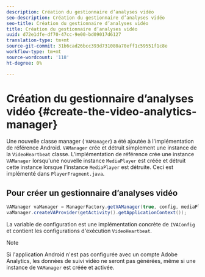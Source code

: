 ```yaml
---
description: Création du gestionnaire d’analyses vidéo
seo-description: Création du gestionnaire d’analyses vidéo
seo-title: Création du gestionnaire d’analyses vidéo
title: Création du gestionnaire d’analyses vidéo
uuid: d72e1dfe-df70-47cc-9e00-bd09017d6127
translation-type: tm+mt
source-git-commit: 31b6cad26bcc393d731080a70eff1c59551f1c8e
workflow-type: tm+mt
source-wordcount: '118'
ht-degree: 0%

---
```



# Création du gestionnaire d’analyses vidéo {#create-the-video-analytics-manager}

Une nouvelle classe manager ( `VAManager`) a été ajoutée à l&#39;implémentation de référence Android. `VAManager` crée et détruit simplement une instance de la  `VideoHeartbeat` classe. L&#39;implémentation de référence crée une instance `VAManager` lorsqu&#39;une nouvelle instance `MediaPlayer` est créée et détruit cette instance lorsque l&#39;instance `MediaPlayer` est détruite. Ceci est implémenté dans `PlayerFragment.java`.

## Pour créer un gestionnaire d’analyses vidéo

```java
VAManager vaManager = ManagerFactory.getVAManager(true, config, mediaPlayer);  
vaManager.createVAProvider(getActivity().getApplicationContext()); 
```

La variable de configuration est une implémentation concrète de `IVAConfig` et contient les configurations d&#39;exécution `VideoHeartbeat`.

>[!NOTE]
>
>Si l&#39;application Android n&#39;est pas configurée avec un compte Adobe Analytics, les données de suivi vidéo ne seront pas générées, même si une instance de `VAManager` est créée et activée.

